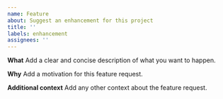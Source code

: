 ```yaml
---
name: Feature
about: Suggest an enhancement for this project
title: ''
labels: enhancement
assignees: ''
---
```


**What**
Add a clear and concise description of what you want to happen.

**Why**
Add a motivation for this feature request.

**Additional context**
Add any other context about the feature request.
